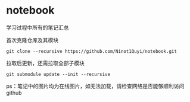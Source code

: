 # notebook
学习过程中所有的笔记汇总

首次克隆仓库及其模块

```
git clone --recursive https://github.com/Ninot1Quyi/notebook.git
```

拉取后更新，还需拉取全部子模块

```
git submodule update --init --recursive
```



ps：笔记中的图片均为在线图片，如无法加载，请检查网络是否能够顺利访问github

